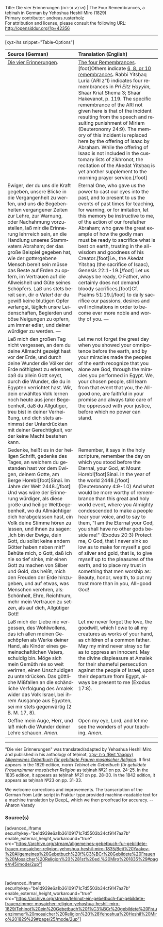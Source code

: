<html>
<head></head>
<body>
Title: Die vier Erinnerungen (ארבע זכירות) | The Four Remembrances, a teḥinah in German by Yehoshua Heshil Miro (1829)<br />
Primary contributor: andreas.rusterholz<br />
For attribution and license, please consult the following URL: <a href="http://opensiddur.org/?p=42356">http://opensiddur.org/?p=42356</a>
<p />
<hr />

[xyz-ihs snippet="Table-Options"]<table style="margin-left: auto; margin-right: auto;" class="draggable">
<thead><tr><th id="x" style="text-align: left;">Source (German)</th><th style="text-align: left;">Translation (English)</th></tr></thead>
<tbody>
<tr><td style="vertical-align:top;">
<div class="german" lang="de">
<u>Die vier Erinnerungen</u>.
</div></td>

<td style="vertical-align:top;">
<div class="english" lang="en">
<u>The four Remembrances</u>.[foot]Others indicate <a href="https://www.chabad.org/library/article_cdo/aid/2263399/jewish/What-Are-the-Six-Remembrances.htm">6, 8, or 10 remembrances</a>. Rabbi Yitsḥaq Luria (ARI z"l) indicates four remembrances in <em>Pri Eitz Ḥayyim</em>, Shaar Kriat Shema 3; Shaar Hakevanot, p. 119. The specific remembrance of the ARI not given here is that of the incident resulting from the speech and resulting punishment of Miriam (Deuteronomy 24:9). The memory of this incident is replaced here by the offering of Isaac by Abraham. While the offering of Isaac is not included in the customary lists of zikhronot, the recitation of the Akedat Yitsḥaq is yet another supplement to the morning prayer service.[/foot]
</div></td></tr>


<tr><td style="vertical-align:top;">
<div class="german" lang="de">
Ewiger, der du uns die Kraft gegeben, unsere Blicke in die Vergangenheit zu werfen, und uns die Begebenheiten vergangener Zeiten zur Lehre, zur Warnung, oder Nachahmung vorzustellen, laß mir die Erinnerung lehrreich sein, an die Handlung unseres Stammvaters Abraham; der das große Beispiel gegeben hat, wie der gottergebene Mensch bereit sein müsse das Beste auf Erden zu opfern, im Vertrauen auf die Allweisheit und Güte seines Schöpfers. Laß uns stets bereit sein, dir o Vater! der du gewiß keine blutigen Opfer verlangst, täglich unsre Leidenschaften, Begierden und böse Neigungen zu opfern, um immer edler, und deiner würdiger zu werden. — 
</div></td>

<td style="vertical-align:top;">
<div class="english" lang="en">
Eternal One, who gave us the power to cast our eyes into the past, and to present to us the events of past times for teaching, for warning, or for imitation, let this memory be instructive to me, of the action of our forefather Abraham; who gave the great example of how the godly man must be ready to sacrifice what is best on earth, trusting in the all-wisdom and goodness of his Creator.[foot]i.e., the Akedat Yitsḥaq (the sacrifice of Isaac), Genesis 22:1-19.[/foot] Let us always be ready, O Father, who certainly does not demand bloody sacrifices,[foot]Cf. Psalms 51:19.[/foot] to daily sacrifice our passions, desires and evil inclinations in order to become ever more noble and worthy of you. — 
</div></td></tr>


<tr><td style="vertical-align:top;">
<div class="german" lang="de">
Laß mich den großen Tag nicht vergessen, an dem du deine Allmacht gezeigt hast vor der Erde, und durch deine Wunder die Völker der Erde nöthigtest zu erkennen, daß du allein Gott seyst, durch die Wunder, die du in Egypten verrichtet hast. Wir, dein erwähltes Volk lernen noch heute aus jener Begebenheit, daß du Allgütiger, treu bist in deiner Verheißung, und dich stets annimmst der Unterdrückten mit deiner Gerechtigkeit, vor der keine Macht bestehen kann.
</div></td>

<td style="vertical-align:top;">
<div class="english" lang="en">
Let me not forget the great day when you showed your omnipotence before the earth, and by your miracles made the peoples of the earth recognize that you alone are God, through the miracles you performed in Egypt. We, your chosen people, still learn from that event that you, the All-good one, are faithful in your promise and always take care of the oppressed with your justice, before which no power can stand.
</div></td></tr>


<tr><td style="vertical-align:top;">
<div class="german" lang="de">
Gedenke, heißt es in der heiligen Schrift, gedenke des Tages, an welchem du gestanden hast vor dem Ewigen, deinem Gotte, am Berge Horeb![foot]Sinai. Im Jahre der Welt 2448.[/foot] Und was wäre der Erinnerung würdiger, als diese große und heilige Weltbegebenheit, wo du Allmächtiger dich herabgelassen hast, ein Volk deine Stimme hören zu lassen, und ihnen zu sagen: „Ich bin der Ewige, dein Gott, du sollst keine andern Götter haben neben mir!” Behüte mich, o Gott, daß ich nie so tief sinke, mir einen Gott zu machen von Silber und Gold, das heißt, mich den Freuden der Erde hinzugeben, und auf etwas, was Menschen verehren, als: Schönheit, Ehre, Reichthum, mehr mein Vertrauen zu setzen, als auf dich, Allgütiger Gott! 
</div></td>

<td style="vertical-align:top;">
<div class="english" lang="en">
Remember, it says in the holy scripture, remember the day on which you stood before the Eternal, your God, at Mount Horeb![foot]Sinai. In the year of the world 2448.[/foot] <span class="citation">(Deuteronomy 4:9-10)</span> And what would be more worthy of remembrance than this great and holy world event, where you Almighty condescended to make a people hear your voice, and to say to them, "I am the Eternal your God, you shall have no other gods beside me!" <span class="citation">(Exodus 20:3)</span> Protect me, O God, that I never sink so low as to make for myself a god of silver and gold, that is, to give myself up to the pleasures of the earth, and to place my trust in something that men worship as: Beauty, honor, wealth, to put my trust more than in you, All-good God! 
</div></td></tr>


<tr><td style="vertical-align:top;">
<div class="german" lang="de">
Laß mich der Liebe nie vergessen, des Wohlwollens, das ich allen meinen Geschöpfen als Werke deiner Hand, als Kinder eines gemeinschaftlichen Vaters, schuldig bin. Möge sich mein Gemüth nie so weit verirren, einen Unschuldigen zu unterdrücken. Das göttliche Mißfallen an die schändliche Verfolgung des Amalek wider das Volk Israel, bei ihrem Ausgange aus Egypten, sei mir stets gegenwärtig <span class="citation">(2 B. M. 17, 8)</span>. 
</div></td>

<td style="vertical-align:top;">
<div class="english" lang="en">
Let me never forget the love, the goodwill, which I owe to all my creatures as works of your hand, as children of a common father. May my mind never stray so far as to oppress an innocent. May the divine displeasure at Amalek for their shameful persecution against the people of Israel, upon their departure from Egypt, always be present to me <span class="citation">(Exodus 17:8)</span>. 
</div></td></tr>


<tr><td style="vertical-align:top;">
<div class="german" lang="de">
Oeffne mein Auge, Herr, und laß mich die Wunder deiner Lehre schauen. <em>Amen</em>.
</div></td>

<td style="vertical-align:top;">
<div class="english" lang="en">
Open my eye, Lord, and let me see the wonders of your teaching. <em>Amen</em>.
</div></td></tr>
</tbody></table>

<hr />

"Die vier Erinnerungen" was translated/adapted by Yehoshua Heshil Miro and published in his anthology of teḥinot, <a href="/?p=41365">בית יעקב (Beit Yaaqov) <em>Allgemeines Gebetbuch für gebildete Frauen mosaischer Religion</em></a>. It first appears in the 1829 edition, תחנות <em>Teḥinot ein Gebetbuch für gebildete Frauenzimmer mosaischer Religion</em> as teḥinah №21 on pp. 24-25. In the 1835 edition, it appears as teḥinah №21 on pp. 28-30. In the 1842 edition, it appears as teḥinah №23 on pp. 31-33.

We welcome corrections and improvements. The transcription of the German from Latin script in Fraktur type provided machine-readable text for a machine translation by <a href="https://www.deepl.com/en/translator">DeepL</a>, which we then proofread for accuracy. --Aharon Varady
 

<h3>Source(s)</h3>

[advanced_iframe securitykey="be1d939e6a1b36109171c7d5503b34cf9147aa7b" enable_external_height_workaround="true" src="https://archive.org/stream/allgemeines-gebetbuch-fur-gebildete-frauen-mosaicher-religion-yehoshua-heshil-miro-1835/Beit%20Yaakov-%20Allgemeines%20Gebetbuch%20f%C3%BCr%20Gebildete%20Frauen%20Mosaicher%20Religion%20%281st%20ed.%20Miro%201835%29#page/n45/mode/2up"]
 
&nbsp;

[advanced_iframe securitykey="be1d939e6a1b36109171c7d5503b34cf9147aa7b" enable_external_height_workaround="true" src="https://archive.org/stream/tehinot-ein-gebetbuch-fur-gebildete-frauenzimmer-mosaicher-religion-yehoshua-heshil-miro-1829/Tehinot%20ein%20Gebetbuch%20f%C3%BCr%20gebildete%20Frauenzimmer%20mosaicher%20Religion%20%28Yehoshua%20Heshil%20Miro%201829%29#page/25/mode/2up"]

&nbsp;
</body>
</html>
